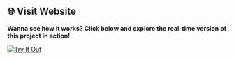 ## 🌐 Visit Website  

**Wanna see how it works? Click below and explore the real-time version of this project in action!**

[![Try It Out](https://cdn-icons-png.flaticon.com/128/14018/14018663.png)](https://profilecards-sivakumar.netlify.app/)

